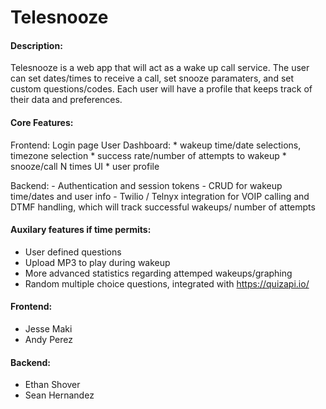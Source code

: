 # Telesnooze

#### Description:
Telesnooze is a web app that will act as a wake up call service. The user can set dates/times to receive a call, 
set snooze paramaters, and set custom questions/codes. Each user will have a profile that keeps track of their data
and preferences. 

#### Core Features: 
  Frontend: 
  Login page
  User Dashboard: 
    * wakeup time/date selections, timezone selection
    * success rate/number of attempts to wakeup
    * snooze/call N times UI 
    * user profile
  
  Backend: 
    - Authentication and session tokens
    - CRUD for wakeup time/dates and user info
    - Twilio / Telnyx integration for VOIP calling and DTMF handling, 
      which will track successful wakeups/ number of attempts
 
#### Auxilary features if time permits: 
  - User defined questions 
  - Upload MP3 to play during wakeup
  - More advanced statistics regarding attemped wakeups/graphing
  - Random multiple choice questions, integrated with https://quizapi.io/


#### Frontend: 
- Jesse Maki 
- Andy Perez

#### Backend: 
- Ethan Shover
- Sean Hernandez
